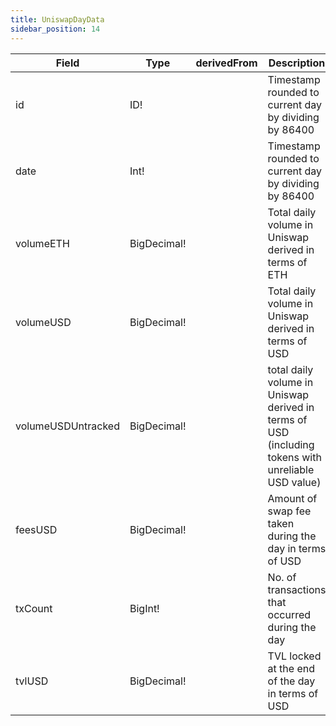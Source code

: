 ```yaml
---
title: UniswapDayData
sidebar_position: 14
---
```


|Field|Type|derivedFrom|Description|
|-|-|-|-|
|id | ID! | | Timestamp rounded to current day by dividing by 86400 |
|date | Int! | | Timestamp rounded to current day by dividing by 86400 |
|volumeETH | BigDecimal! | | Total daily volume in Uniswap derived in terms of ETH |
|volumeUSD | BigDecimal! | | Total daily volume in Uniswap derived in terms of USD |
|volumeUSDUntracked | BigDecimal! | | total daily volume in Uniswap derived in terms of USD (including tokens with unreliable USD value) |
|feesUSD | BigDecimal! | | Amount of swap fee taken during the day in terms of USD |
|txCount | BigInt! | | No. of transactions that occurred during the day |
|tvlUSD | BigDecimal! | | TVL locked at the end of the day in terms of USD |
